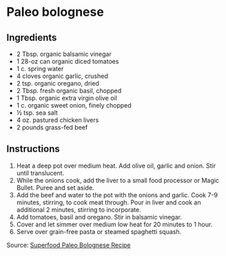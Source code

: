 # Paleo bolognese

## Ingredients

- 2 Tbsp. organic balsamic vinegar
- 1 28-oz can organic diced tomatoes
- 1 c. spring water
- 4 cloves organic garlic, crushed
- 2 tsp. organic oregano, dried
- 2 Tbsp. fresh organic basil, chopped
- 1 Tbsp. organic extra virgin olive oil
- 1 c. organic sweet onion, finely chopped
- ½ tsp. sea salt
- 4 oz. pastured chicken livers
- 2 pounds grass-fed beef

## Instructions

1. Heat a deep pot over medium heat. Add olive oil, garlic and onion. Stir until translucent.
2. While the onions cook, add the liver to a small food processor or Magic Bullet. Puree and set aside.
3. Add the beef and water to the pot with the onions and garlic. Cook 7-9 minutes, stirring, to cook meat through. Pour in
liver and cook an additional 2 minutes, stirring to incorporate.
4. Add tomatoes, basil and oregano. Stir in balsamic vinegar.
5. Cover and let simmer over medium low heat for 20 minutes to 1 hour.
6. Serve over grain-free pasta or steamed spaghetti squash.

Source: [Superfood Paleo Bolognese Recipe](http://healinggourmet.com/healthy-recipes/superfood-paleo-bolognese/)
